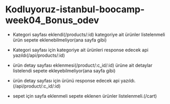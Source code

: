# Kodluyoruz-istanbul-boocamp-week04_Bonus_odev

- Kategori sayfası eklendi(/products/:id) kategoriye ait ürünler listelenmeli ürün sepete eklenebilmeliyor(ana sayfa gibi)
- Kategori sayfası için kategoriye ait ürünleri response edecek api yazıldı(/api/products/:id)

- ürün detay sayfası eklenmesi(/product/:c_id/:id) ürüne ait detaylar listelendi sepete ekleyebilmeliyor(ana sayfa gibi)
- ürün detay sayfası için ürünü response edecek api yazıldı.(/api/product/:c_id/:id)
- sepet için sayfa eklenmeli sepete eklenen ürünler listelenmeli.(/cart)
